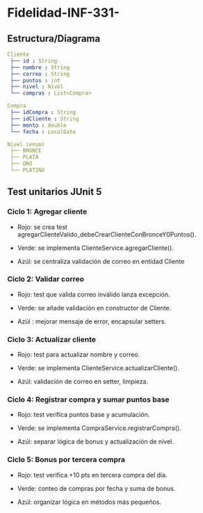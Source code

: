 # Fidelidad-INF-331-

## Estructura/Diagrama

```yaml
Cliente
 ├── id : String
 ├── nombre : String
 ├── correo : String
 ├── puntos : int
 ├── nivel : Nivel
 └── compras : List<Compra>

Compra
 ├── idCompra : String
 ├── idCliente : String
 ├── monto : double
 └── fecha : LocalDate

Nivel (enum)
 ├── BRONCE
 ├── PLATA
 ├── ORO
 └── PLATINO
```
## Test unitarios JUnit 5

### Ciclo 1: Agregar cliente
- Rojo: se crea test agregarClienteValido_debeCrearClienteConBronceY0Puntos().

- Verde: se implementa ClienteService.agregarCliente().

- Azúl: se centraliza validación de correo en entidad Cliente

### Ciclo 2: Validar correo

- Rojo: test que valida correo inválido lanza excepción.

- Verde: se añade validación en constructor de Cliente.

- Azúl : mejorar mensaje de error, encapsular setters.

### Ciclo 3: Actualizar cliente

- Rojo: test para actualizar nombre y correo.

- Verde: se implementa ClienteService.actualizarCliente().

- Azúl: validación de correo en setter, limpieza.

### Ciclo 4: Registrar compra y sumar puntos base

- Rojo: test verifica puntos base y acumulación.

- Verde: se implementa CompraService.registrarCompra().

- Azúl: separar lógica de bonus y actualización de nivel.

### Ciclo 5: Bonus por tercera compra
- Rojo: test verifica +10 pts en tercera compra del día.

- Verde: conteo de compras por fecha y suma de bonus.

- Azúl: organizar lógica en métodos más pequeños.

